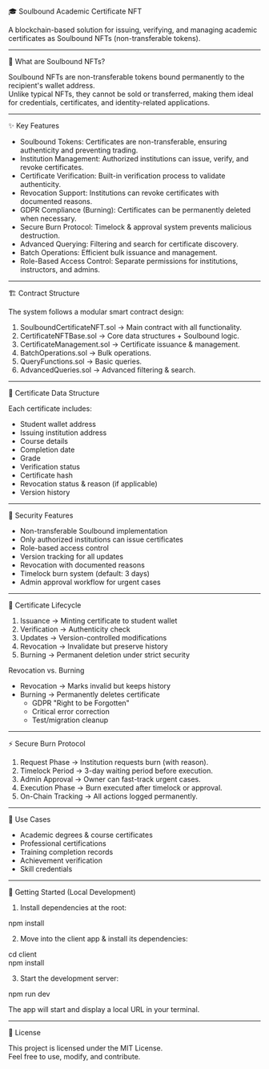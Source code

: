 🎓 Soulbound Academic Certificate NFT

A blockchain-based solution for issuing, verifying, and managing academic certificates as Soulbound NFTs (non-transferable tokens).

--------------------------------------------------

📌 What are Soulbound NFTs?

Soulbound NFTs are non-transferable tokens bound permanently to the recipient's wallet address.  
Unlike typical NFTs, they cannot be sold or transferred, making them ideal for credentials, certificates, and identity-related applications.

--------------------------------------------------

✨ Key Features

- Soulbound Tokens: Certificates are non-transferable, ensuring authenticity and preventing trading.  
- Institution Management: Authorized institutions can issue, verify, and revoke certificates.  
- Certificate Verification: Built-in verification process to validate authenticity.  
- Revocation Support: Institutions can revoke certificates with documented reasons.  
- GDPR Compliance (Burning): Certificates can be permanently deleted when necessary.  
- Secure Burn Protocol: Timelock & approval system prevents malicious destruction.  
- Advanced Querying: Filtering and search for certificate discovery.  
- Batch Operations: Efficient bulk issuance and management.  
- Role-Based Access Control: Separate permissions for institutions, instructors, and admins.  

--------------------------------------------------

🏗 Contract Structure

The system follows a modular smart contract design:

1. SoulboundCertificateNFT.sol → Main contract with all functionality.  
2. CertificateNFTBase.sol → Core data structures + Soulbound logic.  
3. CertificateManagement.sol → Certificate issuance & management.  
4. BatchOperations.sol → Bulk operations.  
5. QueryFunctions.sol → Basic queries.  
6. AdvancedQueries.sol → Advanced filtering & search.  

--------------------------------------------------

📄 Certificate Data Structure

Each certificate includes:

- Student wallet address  
- Issuing institution address  
- Course details  
- Completion date  
- Grade  
- Verification status  
- Certificate hash  
- Revocation status & reason (if applicable)  
- Version history  

--------------------------------------------------

🔐 Security Features

- Non-transferable Soulbound implementation  
- Only authorized institutions can issue certificates  
- Role-based access control  
- Version tracking for all updates  
- Revocation with documented reasons  
- Timelock burn system (default: 3 days)  
- Admin approval workflow for urgent cases  

--------------------------------------------------

🔄 Certificate Lifecycle

1. Issuance → Minting certificate to student wallet  
2. Verification → Authenticity check  
3. Updates → Version-controlled modifications  
4. Revocation → Invalidate but preserve history  
5. Burning → Permanent deletion under strict security  

Revocation vs. Burning

- Revocation → Marks invalid but keeps history  
- Burning → Permanently deletes certificate  
  - GDPR "Right to be Forgotten"  
  - Critical error correction  
  - Test/migration cleanup  

--------------------------------------------------

⚡ Secure Burn Protocol

1. Request Phase → Institution requests burn (with reason).  
2. Timelock Period → 3-day waiting period before execution.  
3. Admin Approval → Owner can fast-track urgent cases.  
4. Execution Phase → Burn executed after timelock or approval.  
5. On-Chain Tracking → All actions logged permanently.  

--------------------------------------------------

🎯 Use Cases

- Academic degrees & course certificates  
- Professional certifications  
- Training completion records  
- Achievement verification  
- Skill credentials  

--------------------------------------------------

🚀 Getting Started (Local Development)

1. Install dependencies at the root:

npm install

2. Move into the client app & install its dependencies:

cd client  
npm install

3. Start the development server:

npm run dev

The app will start and display a local URL in your terminal.  

--------------------------------------------------

📜 License

This project is licensed under the MIT License.  
Feel free to use, modify, and contribute.  

